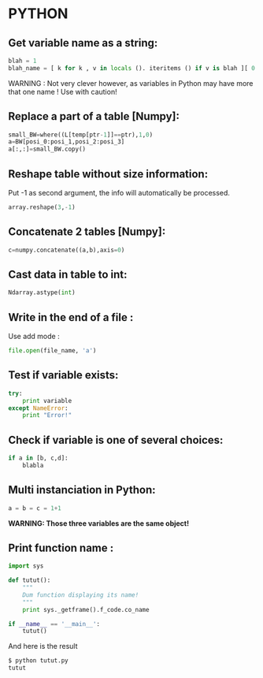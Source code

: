 # PYTHON

## Get variable name as a string:

```Python
blah = 1
blah_name = [ k for k , v in locals (). iteritems () if v is blah ][ 0 ]
```

 WARNING : Not very clever however, as variables in Python may have more that one name ! Use with caution!

## Replace a part of a table [Numpy]:

```Python
small_BW=where((L[temp[ptr-1]]==ptr),1,0)
a=BW[posi_0:posi_1,posi_2:posi_3]
a[:,:]=small_BW.copy()
```

## Reshape table without size information:

Put -1 as second argument, the info will automatically be processed.

```Python
array.reshape(3,-1)
```

## Concatenate 2 tables [Numpy]:

```Python
c=numpy.concatenate((a,b),axis=0)
```

## Cast data in table to int:

```Python
Ndarray.astype(int)
```

## Write in the end of a file :

Use add mode :

```Python
file.open(file_name, 'a')
```

## Test if variable exists:

```Python
try:
    print variable
except NameError:
    print "Error!"
```

## Check if variable is one of several choices:

```Python
if a in [b, c,d]:
    blabla
```

## Multi instanciation in Python:

```Python
a = b = c = 1+1
```

__**WARNING:** Those three variables are the same object!__

## Print function name :

```Python
import sys

def tutut():
    """
    Dum function displaying its name!
    """
    print sys._getframe().f_code.co_name

if __name__ == '__main__':
    tutut()
```

And here is the result

```Bash
$ python tutut.py
tutut
```
